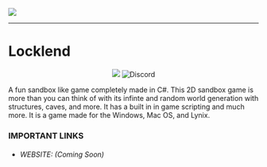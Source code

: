 ![](https://imgur.com/download/6aZQ61R/)


***


# Locklend  
<p align="center"><img src="https://img.shields.io/github/issues/locklend-development-team/Locklend.svg?style=for-the-badge"> <img alt="Discord" src="https://img.shields.io/discord/476074775589158913.svg?color=blue&label=Discord&style=for-the-badge"></p>

A fun sandbox like game completely made in C#. This 2D sandbox game is more than you can think of with its infinte and random world generation with structures, caves, and more. It has a built in in game scripting and much more. It is a game made for the Windows, Mac OS, and Lynix.

### IMPORTANT LINKS
- ###### WEBSITE: (Coming Soon)



